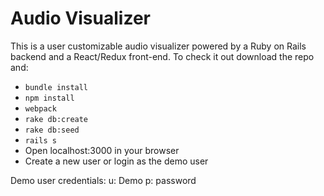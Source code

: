 # Audio Visualizer

This is a user customizable audio visualizer powered by a Ruby on Rails backend and a React/Redux front-end. To check it out download the repo and:

  - ```bundle install```
  - ```npm install```
  - ```webpack```
  - ```rake db:create```
  - ```rake db:seed```
  - ```rails s```
  - Open localhost:3000 in your browser
  - Create a new user or login as the demo user

Demo user credentials:
u: Demo
p: password
